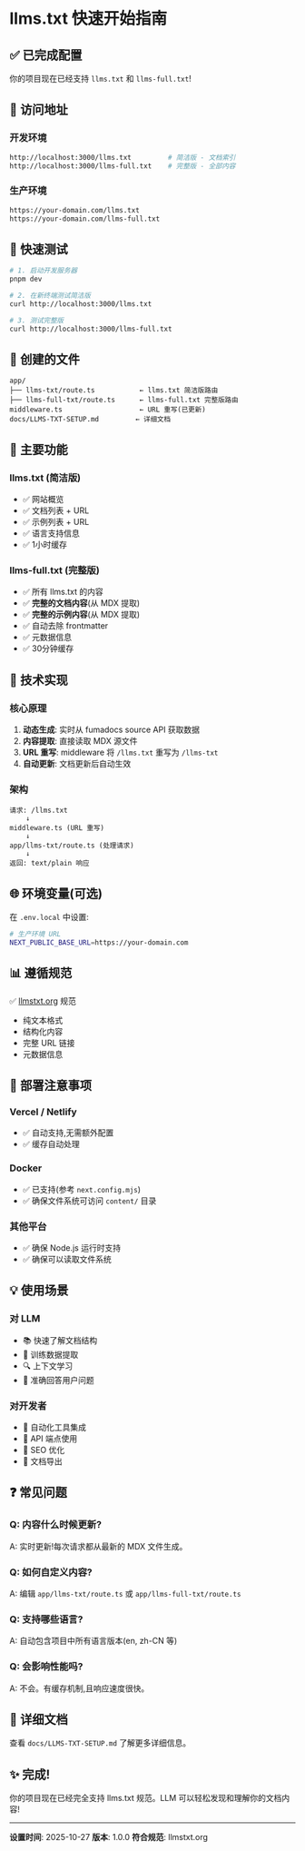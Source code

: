 # llms.txt 快速开始指南

## ✅ 已完成配置

你的项目现在已经支持 `llms.txt` 和 `llms-full.txt`!

## 📍 访问地址

### 开发环境
```bash
http://localhost:3000/llms.txt         # 简洁版 - 文档索引
http://localhost:3000/llms-full.txt    # 完整版 - 全部内容
```

### 生产环境
```bash
https://your-domain.com/llms.txt
https://your-domain.com/llms-full.txt
```

## 🧪 快速测试

```bash
# 1. 启动开发服务器
pnpm dev

# 2. 在新终端测试简洁版
curl http://localhost:3000/llms.txt

# 3. 测试完整版
curl http://localhost:3000/llms-full.txt
```

## 📁 创建的文件

```
app/
├── llms-txt/route.ts           ← llms.txt 简洁版路由
├── llms-full-txt/route.ts      ← llms-full.txt 完整版路由
middleware.ts                   ← URL 重写(已更新)
docs/LLMS-TXT-SETUP.md         ← 详细文档
```

## 🎯 主要功能

### llms.txt (简洁版)
- ✅ 网站概览
- ✅ 文档列表 + URL
- ✅ 示例列表 + URL
- ✅ 语言支持信息
- ✅ 1小时缓存

### llms-full.txt (完整版)
- ✅ 所有 llms.txt 的内容
- ✅ **完整的文档内容**(从 MDX 提取)
- ✅ **完整的示例内容**(从 MDX 提取)
- ✅ 自动去除 frontmatter
- ✅ 元数据信息
- ✅ 30分钟缓存

## 🔧 技术实现

### 核心原理
1. **动态生成**: 实时从 fumadocs source API 获取数据
2. **内容提取**: 直接读取 MDX 源文件
3. **URL 重写**: middleware 将 `/llms.txt` 重写为 `/llms-txt`
4. **自动更新**: 文档更新后自动生效

### 架构
```
请求: /llms.txt
    ↓
middleware.ts (URL 重写)
    ↓
app/llms-txt/route.ts (处理请求)
    ↓
返回: text/plain 响应
```

## 🌐 环境变量(可选)

在 `.env.local` 中设置:

```bash
# 生产环境 URL
NEXT_PUBLIC_BASE_URL=https://your-domain.com
```

## 📊 遵循规范

✅ [llmstxt.org](https://llmstxt.org/) 规范
- 纯文本格式
- 结构化内容
- 完整 URL 链接
- 元数据信息

## 🚀 部署注意事项

### Vercel / Netlify
- ✅ 自动支持,无需额外配置
- ✅ 缓存自动处理

### Docker
- ✅ 已支持(参考 `next.config.mjs`)
- ✅ 确保文件系统可访问 `content/` 目录

### 其他平台
- ✅ 确保 Node.js 运行时支持
- ✅ 确保可以读取文件系统

## 💡 使用场景

### 对 LLM
- 📚 快速了解文档结构
- 🧠 训练数据提取
- 🔍 上下文学习
- 💬 准确回答用户问题

### 对开发者
- 🤖 自动化工具集成
- 📡 API 端点使用
- 🔎 SEO 优化
- 📄 文档导出

## ❓ 常见问题

### Q: 内容什么时候更新?
A: 实时更新!每次请求都从最新的 MDX 文件生成。

### Q: 如何自定义内容?
A: 编辑 `app/llms-txt/route.ts` 或 `app/llms-full-txt/route.ts`

### Q: 支持哪些语言?
A: 自动包含项目中所有语言版本(en, zh-CN 等)

### Q: 会影响性能吗?
A: 不会。有缓存机制,且响应速度很快。

## 📖 详细文档

查看 `docs/LLMS-TXT-SETUP.md` 了解更多详细信息。

## ✨ 完成!

你的项目现在已经完全支持 llms.txt 规范。LLM 可以轻松发现和理解你的文档内容!

---

**设置时间**: 2025-10-27
**版本**: 1.0.0
**符合规范**: llmstxt.org
